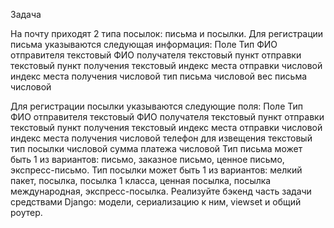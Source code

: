 Задача


На почту приходят 2 типа посылок: письма и посылки. Для регистрации письма
указываются следующая информация:
Поле                               Тип
ФИО отправителя                  текстовый
ФИО получателя                   текстовый
пункт отправки                   текстовый
пункт получения                  текстовый
индекс места отправки            числовой
индекс места получения           числовой
тип письма                       числовой
вес письма                       числовой

Для регистрации посылки указываются следующие поля:
Поле                               Тип
ФИО отправителя                  текстовый
ФИО получателя                   текстовый
пункт отправки                   текстовый
пункт получения                  текстовый
индекс места отправки            числовой
индекс места получения           числовой
телефон для извещения            текстовый
тип посылки                      числовой
сумма платежа                    числовой
Тип письма может быть 1 из вариантов: письмо, заказное письмо, ценное письмо,
экспресс-письмо.
Тип посылки может быть 1 из вариантов: мелкий пакет, посылка, посылка 1 класса,
ценная посылка, посылка международная, экспресс-посылка.
Реализуйте бэкенд часть задачи средствами Django: модели, сериализацию к ним, viewset и
общий роутер.
